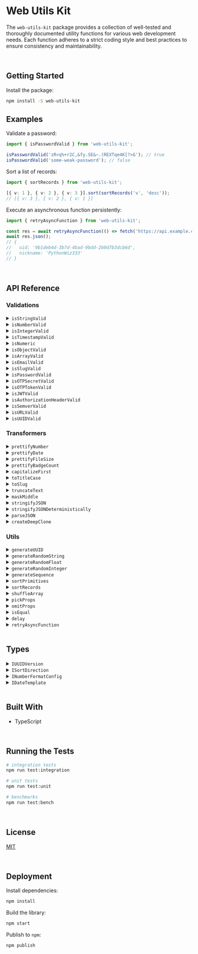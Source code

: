 # Web Utils Kit

The `web-utils-kit` package provides a collection of well-tested and thoroughly documented utility functions for various web development needs. Each function adheres to a strict coding style and best practices to ensure consistency and maintainability.

</br>

## Getting Started

Install the package:

```bash
npm install -S web-utils-kit
```

## Examples

Validate a password:

```typescript
import { isPasswordValid } from 'web-utils-kit';

isPasswordValid('zR<q%+r2C,&fy.SE&~.(REXTqe4K[?>G'); // true
isPasswordValid('some-weak-password'); // false
```

Sort a list of records:

```typescript
import { sortRecords } from 'web-utils-kit';

[{ v: 1 }, { v: 2 }, { v: 3 }].sort(sortRecords('v', 'desc'));
// [{ v: 3 }, { v: 2 }, { v: 1 }]
```

Execute an asynchronous function persistently:

```typescript
import { retryAsyncFunction } from 'web-utils-kit';

const res = await retryAsyncFunction(() => fetch('https://api.example.com/user/1')[(3, 5)]);
await res.json();
// {
//   uid: '9b1deb4d-3b7d-4bad-9bdd-2b0d7b3dcb6d',
//   nickname: 'PythonWiz333'
// }
```

<br/>

## API Reference

### Validations

<details>
  <summary><code>isStringValid</code></summary>
  <br/>

  Verifies if a value is a valid string and its length is within a range (optional).

  ```typescript
  import { isStringValid } from 'web-utils-kit';

  isStringValid(''); // true
  isStringValid('', 1, 5); // false
  isStringValid('abcde', 1, 5); // true
  isStringValid('abcdef', 1, 5); // false
  ```
  <br/>
</details>

<details>
  <summary><code>isNumberValid</code></summary>
  <br/>

  Verifies if a value is a valid number and is within a range (optional). The minimum value defaults to `Number.MIN_SAFE_INTEGER` (-9007199254740991) while the maximum value defaults to `Number.MAX_SAFE_INTEGER` (9007199254740991).

  ```typescript
  import { isNumberValid } from 'web-utils-kit';

  isNumberValid(1); // true
  isNumberValid(2, 3, 5); // false
  isNumberValid(3, 3, 5); // true
  isNumberValid(6, 3, 5); // false
  ```
  <br/>
</details>

<details>
  <summary><code>isIntegerValid</code></summary>
  <br/>

  Verifies if a value is a valid integer and is within a range (optional). If a range is not provided, it will use the properties `Number.MIN_SAFE_INTEGER` & `Number.MAX_SAFE_INTEGER`.
  
  ```typescript
  import { isIntegerValid } from 'web-utils-kit';

  isIntegerValid(1); // true
  isIntegerValid(1.5); // false
  ```
  <br/>
</details>

<details>
  <summary><code>isTimestampValid</code></summary>
  <br/>

  Verifies if a value is a valid unix timestamp in milliseconds. The smallest value is set for the beginning of the Unix epoch (January 1st, 1970 - 14400000) on the numeric limit established by JavaScript (9007199254740991).

  ```typescript
  import { isTimestampValid } from 'web-utils-kit';

  isTimestampValid(Date.now()); // true
  isTimestampValid(14399999); // false
  isTimestampValid(Number.MIN_SAFE_INTEGER + 1); // false
  ```
  <br/>
</details>

<details>
  <summary><code>isNumeric</code></summary>
  <br/>

  Verifies if a value is a valid numeric string.

  ```typescript
  import { isNumeric } from 'web-utils-kit';

  isNumeric('14400000'); // true
  isNumeric('123.55'); // true
  isNumeric('6,555.85'); // false
  isNumeric('Hello world!'); // false
  ```
  <br/>
</details>

<details>
  <summary><code>isObjectValid</code></summary>
  <br/>

  Verifies if a value is an actual object. It also validates if it has keys (optional).

  ```typescript
  import { isObjectValid } from 'web-utils-kit';

  isObjectValid({}); // false
  isObjectValid({}, true); // true
  isObjectValid({ auth: 123, isAdmin: true }); // true
  isObjectValid([0, 1, { foo: 'bar' }]); // false
  ```
  <br/>
</details>

<details>
  <summary><code>isArrayValid</code></summary>
  <br/>

  Verifies if a value is an array. It also validates if it has elements inside (optional).

  ```typescript
  import { isArrayValid } from 'web-utils-kit';

  isArrayValid([]); // false
  isArrayValid([], true); // true
  isArrayValid({ auth: 123, isAdmin: true }); // false
  ```
  <br/>
</details>

<details>
  <summary><code>isEmailValid</code></summary>
  <br/>

  Verifies if a value is a valid email address.

  ```typescript
  import { isEmailValid } from 'web-utils-kit';

  isEmailValid('jesusgraterol@gmail.com'); // true
  isEmailValid('jesus@graterol'); // false

  // forbid certain extensions
  isEmailValid('jesusgraterol@gmail.con', ['.con']); // false
  ```
  <br/>
</details>

<details>
  <summary><code>isSlugValid</code></summary>
  <br/>

  Verifies if a slug meets the following requirements:
  - Accepts any Alpha Characters (lower and upper case)
  - Accepts any digits
  - Accepts `-` `,` `.` and/or `_`
  - Meets a length range (Defaults to 2 - 16)

  ```typescript
  import { isSlugValid } from 'web-utils-kit';

  isSlugValid('PythonWiz333'); // true
  isSlugValid('hello-world', true); // true
  isSlugValid('jesus@graterol'); // false
  ```
  <br/>
</details>

<details>
  <summary><code>isPasswordValid</code></summary>
  <br/>

  Verifies if a password meets the following requirements:
   - Meets a length range (Defaults to 8 - 2048)
   - At least one uppercase letter
   - At least one lowercase letter
   - At least one number
   - At least one special character

  ```typescript
  import { isPasswordValid } from 'web-utils-kit';

  isPasswordValid('zR<q%+r2C,&fy.SE&~.(REXTqe4K[?>G'); // true
  isPasswordValid('some-weak-password'); // false
  ```
  <br/>
</details>

<details>
  <summary><code>isOTPSecretValid</code></summary>
  <br/>

  Verifies if a value has the correct OTP Secret Format.

  ```typescript
  import { isOTPSecretValid } from 'web-utils-kit';

  isOTPSecretValid('NB2RGV2KAY2CMACD'); // true
  ```
  <br/>
</details>

<details>
  <summary><code>isOTPTokenValid</code></summary>
  <br/>

  Verifies if a value has the correct OTP Token Format.

  ```typescript
  import { isOTPTokenValid } from 'web-utils-kit';

  isOTPTokenValid('123456'); // true
  isOTPTokenValid('1234567'); // false
  ```
  <br/>
</details>

<details>
  <summary><code>isJWTValid</code></summary>
  <br/>

  Verifies if a value has a correct JWT Format: `[Base64-URL Encoded Header].[Base64-URL Encoded Payload].[Signature]`

  ```typescript
  import { isJWTValid } from 'web-utils-kit';

  isJWTValid('eyJhbGciOiJIUzI1NiIsInR5cCI6IkpXVCJ9.eyJpZCI6MTIzNDU2Nzg5LCJuYW1lIjoiSm9zZXBoIn0.OpOSSw7e485LOP5PrzScxHb7SR6sAOMRckfFwi4rp7o');
  // true
  ```
  <br/>
</details>

<details>
  <summary><code>isAuthorizationHeaderValid</code></summary>
  <br/>

  Verifies if a value has a valid Authorization Header format based on the RFC6750. Example: 
  `Authorization: Bearer eyJhbGciOiJIUzI1NiIXVCJ9TJV...r7E20RMHrHDcEfxjoYZgeFONFh7HgQ`

  ```typescript
  import { isAuthorizationHeaderValid } from 'web-utils-kit';

  isAuthorizationHeaderValid('Bearer eyJhbGciOiJIUzI1NiIsInR5cCI6IkpXVCJ9.eyJpZCI6MTIzNDU2Nzg5LCJuYW1lIjoiSm9zZXBoIn0.OpOSSw7e485LOP5PrzScxHb7SR6sAOMRckfFwi4rp7o');
  // true
  ```
  <br/>
</details>

<details>
  <summary><code>isSemverValid</code></summary>
  <br/>

  Verifies if a value complies with semantic versioning.

  ```typescript
  import { isSemverValid } from 'web-utils-kit';

  isSemverValid('1.0.0'); // true
  ```
  <br/>
</details>

<details>
  <summary><code>isURLValid</code></summary>
  <br/>

  Verifies if a value is a valid URL.

  ```typescript
  import { isURLValid } from 'web-utils-kit';

  isURLValid('https://jesusgraterol.dev'); // true
  isURLValid('jesusgraterol.dev'); // false
  ```
  <br/>
</details>

<details>
  <summary><code>isUUIDValid</code></summary>
  <br/>

  Verifies if a value is a valid UUID and that it matches a specific version.

  ```typescript
  import { isUUIDValid } from 'web-utils-kit';

  isUUIDValid('9b1deb4d-3b7d-4bad-9bdd-2b0d7b3dcb6d', 4); // true
  isUUIDValid('01695553-c90c-705a-b56d-778dfbbd4bed', 7); // true
  ```
  <br/>
</details>

### Transformers

<details>
  <summary><code>prettifyNumber</code></summary>
  <br/>

  Verifies if a value is a valid UUID and that it matches a specific version.

  ```typescript
  import { prettifyNumber } from 'web-utils-kit';

  prettifyNumber(1000.583); // '1,000.58'
  prettifyNumber(2654.69642236, { maximumFractionDigits: 8, suffix: ' BTC' });
  // '2,654.69642236 BTC'
  prettifyNumber(1000, { minimumFractionDigits: 2, prefix: '$' });
  // '$1,000.00'
  ```
  <br/>
</details>

<details>
  <summary><code>prettifyDate</code></summary>
  <br/>

  Formats a date instance based on a template.
  - `date-short` -> 12/05/2024 (Default)
  - `date-medium` -> December 5, 2024
  - `date-long` -> Thursday, December 5, 2024
  - `time-short` -> 12:05 PM
  - `time-medium` -> 12:05:20 PM
  - `datetime-short` -> 12/5/2024, 12:05 PM
  - `datetime-medium` -> December 5, 2024 at 12:05 PM
  - `datetime-long` -> Thursday, December 5, 2024 at 12:05:20 PM

  ```typescript
  import { prettifyDate } from 'web-utils-kit';

  prettifyDate(new Date(), 'datetime-long');
  // 'Thursday, December 5, 2024 at 12:05:20 PM'
  prettifyDate(Date.now(), 'date-medium');
  // 'December 5, 2024'
  ```
  <br/>
</details>

<details>
  <summary><code>prettifyFileSize</code></summary>
  <br/>

  Formats a bytes value into a human readable format.

  ```typescript
  import { prettifyFileSize } from 'web-utils-kit';

  prettifyFileSize(85545, 6); // '83.540039 kB'
  prettifyFileSize(79551423); // '75.87 MB'
  ```
  <br/>
</details>

<details>
  <summary><code>prettifyBadgeCount</code></summary>
  <br/>

  Formats the number that will be inserted in a badge so it doesn't take too much space. If the current count is 0, it returns undefined as the badge shouldn't be displayed.

  ```typescript
  import { prettifyBadgeCount } from 'web-utils-kit';

  prettifyBadgeCount(0); // undefined
  prettifyBadgeCount(11); // '9+'
  prettifyBadgeCount(135, 99); // '99+'
  ```
  <br/>
</details>

<details>
  <summary><code>capitalizeFirst</code></summary>
  <br/>

  Capitalizes the first letter of a string and returns the new value.

  ```typescript
  import { capitalizeFirst } from 'web-utils-kit';

  capitalizeFirst('hello world'); // 'Hello world'
  ```
  <br/>
</details>

<details>
  <summary><code>toTitleCase</code></summary>
  <br/>

  Converts a string value into Title Case.

  ```typescript
  import { toTitleCase } from 'web-utils-kit';

  toTitleCase('hello world'); // 'Hello World'
  ```
  <br/>
</details>

<details>
  <summary><code>toSlug</code></summary>
  <br/>

  Converts a string value into a slug.

  ```typescript
  import { toSlug } from 'web-utils-kit';

  toSlug('HELLO WORLD!!@'); // 'hello-world'
  ```
  <br/>
</details>

<details>
  <summary><code>truncateText</code></summary>
  <br/>

  Truncates a string to a specified length and appends an ellipsis if it exceeds that length.

  ```typescript
  import { truncateText } from 'web-utils-kit';

  truncateText('This is a message', 18); // 'This is a message'
  truncateText('This is a message', 17); // 'This is a message'
  truncateText('This is a message', 16); // 'This is a mes...'
  truncateText('This is a message', 15); // 'This is a me...'
  ```
  <br/>
</details>

<details>
  <summary><code>maskMiddle</code></summary>
  <br/>

  Masks the middle of a string, keeping a specified number of visible characters at the start and end.

  ```typescript
  import { maskMiddle } from 'web-utils-kit';

  maskMiddle('01021234567890123456', 4); // '0102...3456'
  maskMiddle('01021234567890123456', 6, '********'); // '010212********123456'
  ```
  <br/>
</details>

<details>
  <summary><code>stringifyJSON</code></summary>
  <br/>

  Serializes a JSON object with the `JSON.stringify` method.

  ```typescript
  import { stringifyJSON } from 'web-utils-kit';

  stringifyJSON({ c: 8, b: [{ z: 6, y: 5, x: 4 }, 7], a: 3 });
  // '{"c":8,"b":[{"z":6,"y":5,"x":4},7],"a":3}'
  ```
  <br/>
</details>

<details>
  <summary><code>stringifyJSONDeterministically</code></summary>
  <br/>

  Stringifies a JSON object in a deterministic way, ensuring that the keys are sorted and the output is consistent.

  ```typescript
  import { stringifyJSONDeterministically } from 'web-utils-kit';

  stringifyJSONDeterministically({ c: 8, b: [{ z: 6, y: 5, x: 4 }, 7], a: 3 });
  // '{"a":3,"b":[{"x":4,"y":5,"z":6},7],"c":8}'
  ```
  <br/>
</details>

<details>
  <summary><code>parseJSON</code></summary>
  <br/>

  Deserializes a JSON string with the `JSON.parse` method.

  ```typescript
  import { parseJSON } from 'web-utils-kit';

  parseJSON('{ c: 8, b: [{ z: 6, y: 5, x: 4 }, 7], a: 3 }');
  // {"c":8,"b":[{"z":6,"y":5,"x":4},7],"a":3}
  ```
  <br/>
</details>

<details>
  <summary><code>createDeepClone</code></summary>
  <br/>

  Creates a deep clone of an object by using the `JSON.stringify` and `JSON.parse` methods.

  ```typescript
  import { createDeepClone } from 'web-utils-kit';

  const a = { a: 'Hello', b: { c: 'World' } };
  const b = createDeepClone(a);

  b.b.c = 'Universe';

  console.log(a.b.c); // 'World'
  console.log(b.b.c); // 'Universe'
  ```
  <br/>
</details>


### Utils

<details>
  <summary><code>generateUUID</code></summary>
  <br/>

  Generates a UUID based on a version.

  ```typescript
  import { generateUUID } from 'web-utils-kit';

  generateUUID(4); // '9b1deb4d-3b7d-4bad-9bdd-2b0d7b3dcb6d'
  generateUUID(7); // '01695553-c90c-705a-b56d-778dfbbd4bed'
  ```
  <br/>
</details>

<details>
  <summary><code>generateRandomString</code></summary>
  <br/>

  Generates a string from randomly picked characters based on the length.

  ```typescript
  import { generateRandomString } from 'web-utils-kit';

  generateRandomString(15); // 'IbnqwSPvZdXxVyS'
  ```
  <br/>
</details>


<details>
  <summary><code>generateRandomFloat</code></summary>
  <br/>

  Generates a random number (decimal) constrained by the range.

  ```typescript
  import { generateRandomFloat } from 'web-utils-kit';

  generateRandomFloat(1, 100); // 67.551
  ```
  <br/>
</details>

<details>
  <summary><code>generateRandomInteger</code></summary>
  <br/>

  Generates a random number (integer) constrained by the range.

  ```typescript
  import { generateRandomInteger } from 'web-utils-kit';

  generateRandomInteger(1, 100); // 71
  ```
  <br/>
</details>


<details>
  <summary><code>generateSequence</code></summary>
  <br/>

  Generates a sequence of numbers within a range based on a number of steps.

  ```typescript
  import { generateSequence } from 'web-utils-kit';

  generateSequence(1, 10); // [1, 2, 3, 4, 5, 6, 7, 8, 9, 10]
  generateSequence(1, 10, 2); // [1, 3, 5, 7, 9]
  ```
  <br/>
</details>

<details>
  <summary><code>sortPrimitives</code></summary>
  <br/>

  Sorts a list of primitive values based on their type and a sort direction.

  ```typescript
  import { sortPrimitives } from 'web-utils-kit';

  [1, 2, 3, 4, 5].sort(sortPrimitives('asc'));
  // [1, 2, 3, 4, 5]
  [1, 2, 3, 4, 5].sort(sortPrimitives('desc'));
  // [5, 4, 3, 2, 1]
  ['a', 'b', 'c'].sort(sortPrimitives('asc'));
  // ['a', 'b', 'c']
  ['a', 'b', 'c'].sort(sortPrimitives('desc'));
  // ['c', 'b', 'a']
  ```
  <br/>
</details>


<details>
  <summary><code>sortRecords</code></summary>
  <br/>

  Sorts a list of record values by key based on their type and a sort direction.

  ```typescript
  import { sortRecords } from 'web-utils-kit';

  [{ v: 1 }, { v: 2 }, { v: 3 }].sort(sortRecords('v', 'asc'));
  // [1, 2, 3, 4, 5]
  [{ v: 1 }, { v: 2 }, { v: 3 }].sort(sortRecords('v', 'desc'));
  // [{ v: 3 }, { v: 2 }, { v: 1 }]
  [{ v: 'a' }, { v: 'b' }, { v: 'c' }].sort(sortRecords('v', 'asc'));
  // [{ v: 'a' }, { v: 'b' }, { v: 'c' }]
  [{ v: 'a' }, { v: 'b' }, { v: 'c' }].sort(sortRecords('v', 'desc'));
  // [{ v: 'c' }, { v: 'b' }, { v: 'a' }]
  ```
  <br/>
</details>

<details>
  <summary><code>shuffleArray</code></summary>
  <br/>

  Creates a shallow copy of the input array and shuffles it, using a version of the Fisher-Yates algorithm.

  ```typescript
  import { shuffleArray } from 'web-utils-kit';

  shuffleArray([1, 2, 3, 4, 5, 6, 7, 8, 9, 10])
  // [4, 7, 5, 3, 6, 8, 9, 1, 2, 10]
  shuffleArray(['a', 'b', 'c', 'd', 'e', 'f', 'g', 'h', 'i', 'j'])
  // ['d', 'j', 'c', 'a', 'g', 'e', 'b', 'f', 'i', 'h']
  shuffleArray([{ a: 1 }, { b: 2 }, { c: 3 }, { d: 4 }, { e: 5 }])
  // [ { c: 3 }, { d: 4 }, { a: 1 }, { b: 2 }, { e: 5 } ]
  ```
  <br/>
</details>


<details>
  <summary><code>pickProps</code></summary>
  <br/>

  Picks a list of properties from an object and returns a new object (shallow) with the provided keys.

  ```typescript
  import { pickProps } from 'web-utils-kit';

  pickProps({ a: 1, b: 2, c: 3, d: 4 }, ['b', 'd'])
  // { b: 2, d: 4 }
  ```
  <br/>
</details>

<details>
  <summary><code>omitProps</code></summary>
  <br/>
  
  Omits a list of properties from an object and returns a new object (shallow) with only those keys that weren't omitted.

  ```typescript
  import { omitProps } from 'web-utils-kit';

  omitProps({ a: 1, b: 2, c: 3, d: 4 }, ['b', 'd'])
  // { a: 1, c: 3 }
  ```
  <br/>
</details>


<details>
  <summary><code>isEqual</code></summary>
  <br/>

  Compares two objects or arrays deeply and returns true if they are equals.

  ```typescript
  import { isEqual } from 'web-utils-kit';

  isEqual({ a: 2, c: 5, b: 3 }, { c: 5, b: 3, a: 2 });
  // true
  isEqual([{ a: 1, b: 2 }], [{ b: 2, a: 1 }]);
  // true
  ```
  <br/>
</details>

<details>
  <summary><code>delay</code></summary>
  <br/>

  Creates an asynchronous delay that resolves once the provided seconds have passed.

  ```typescript
  import { delay } from 'web-utils-kit';

  await delay(3);
  // ~3 seconds later
  ```
  <br/>
</details>


<details>
  <summary><code>retryAsyncFunction</code></summary>
  <br/>

  Executes an asynchronous function persistently, retrying on error with incremental delays defined in retryScheduleDuration (seconds).

  ```typescript
  import { retryAsyncFunction } from 'web-utils-kit';

  const res = await retryAsyncFunction(
    () => fetch('https://api.example.com/user/1'),
    [3, 5],
  );
  await res.json();
  // {
  //   uid: '9b1deb4d-3b7d-4bad-9bdd-2b0d7b3dcb6d',
  //   nickname: 'PythonWiz333'
  // }
  ```
  <br/>
</details>

<br/>

## Types

<details>
  <summary><code>IUUIDVersion</code></summary>
  <br/>

  The UUID versions supported by this library.

  ```typescript
  type IUUIDVersion = 4 | 7;
  ```
  <br/>
</details>

<details>
  <summary><code>ISortDirection</code></summary>
  <br/>

  The sort direction that can be applied to a list.

  ```typescript
  type ISortDirection = 'asc' | 'desc';
  ```
  <br/>
</details>

<details>
  <summary><code>INumberFormatConfig</code></summary>
  <br/>

  The configuration that will be used to prettify a number.

  ```typescript
  type INumberFormatConfig = {
    minimumFractionDigits: number; // Default: 0
    maximumFractionDigits: number; // Default: 2
    prefix: string; // Default: ''
    suffix: string; // Default: ''
  };
  ```
  <br/>
</details>

<details>
  <summary><code>IDateTemplate</code></summary>
  <br/>
  
  A date can be prettified by choosing a template that meets the user's requirements.
  - `date-short` -> 12/05/2024 (Default)
  - `date-medium` -> December 5, 2024
  - `date-long` -> Thursday, December 5, 2024
  - `time-short` -> 12:05 PM
  - `time-medium` -> 12:05:20 PM
  - `datetime-short` -> 12/5/2024, 12:05 PM
  - `datetime-medium` -> December 5, 2024 at 12:05 PM
  - `datetime-long` -> Thursday, December 5, 2024 at 12:05:20 PM

  ```typescript
  type IDateTemplate = 'date-short' | 'date-medium' | 'date-long' | 'time-short' | 'time-medium' | 'datetime-short' | 'datetime-medium' | 'datetime-long';
  ```
  <br/>
</details>

<br/>

## Built With

- TypeScript

<br/>

## Running the Tests

```bash
# integration tests
npm run test:integration

# unit tests
npm run test:unit

# benchmarks
npm run test:bench
```

<br/>

## License

[MIT](https://choosealicense.com/licenses/mit/)

<br/>

## Deployment

Install dependencies:

```bash
npm install
```

Build the library:

```bash
npm start
```

Publish to `npm`:

```bash
npm publish
```
